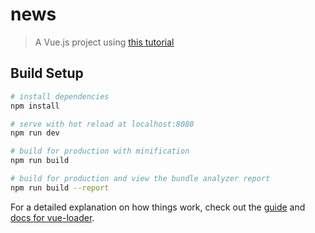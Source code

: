 # news

> A Vue.js project using [this tutorial](https://www.youtube.com/watch?v=IezF9Gj4Pcc&list=PLzUGFf4GhXBLWueypt6avCKOCNt0675EQ&index=1)

## Build Setup

``` bash
# install dependencies
npm install

# serve with hot reload at localhost:8080
npm run dev

# build for production with minification
npm run build

# build for production and view the bundle analyzer report
npm run build --report
```

For a detailed explanation on how things work, check out the [guide](http://vuejs-templates.github.io/webpack/) and [docs for vue-loader](http://vuejs.github.io/vue-loader).
